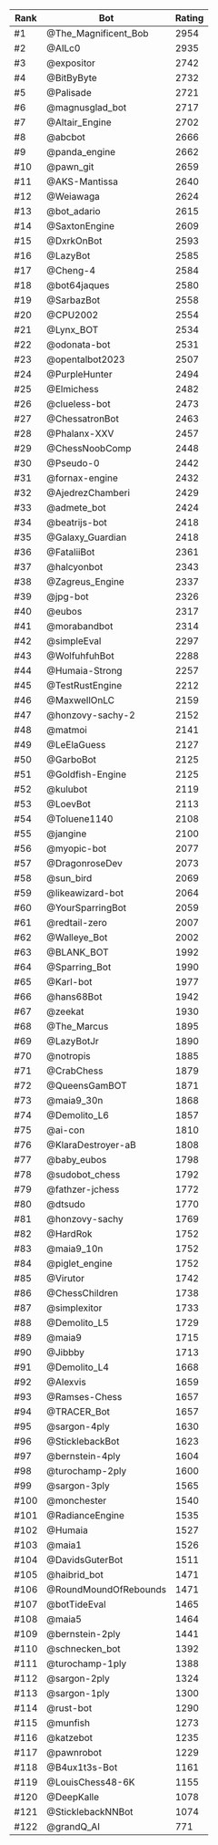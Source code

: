 Rank|Bot|Rating
---|---|---
#1|@The_Magnificent_Bob|2954
#2|@AILc0|2935
#3|@expositor|2742
#4|@BitByByte|2732
#5|@Palisade|2721
#6|@magnusglad_bot|2717
#7|@Altair_Engine|2702
#8|@abcbot|2666
#9|@panda_engine|2662
#10|@pawn_git|2659
#11|@AKS-Mantissa|2640
#12|@Weiawaga|2624
#13|@bot_adario|2615
#14|@SaxtonEngine|2609
#15|@DxrkOnBot|2593
#16|@LazyBot|2585
#17|@Cheng-4|2584
#18|@bot64jaques|2580
#19|@SarbazBot|2558
#20|@CPU2002|2554
#21|@Lynx_BOT|2534
#22|@odonata-bot|2531
#23|@opentalbot2023|2507
#24|@PurpleHunter|2494
#25|@Elmichess|2482
#26|@clueless-bot|2473
#27|@ChessatronBot|2463
#28|@Phalanx-XXV|2457
#29|@ChessNoobComp|2448
#30|@Pseudo-0|2442
#31|@fornax-engine|2432
#32|@AjedrezChamberi|2429
#33|@admete_bot|2424
#34|@beatrijs-bot|2418
#35|@Galaxy_Guardian|2418
#36|@FataliiBot|2361
#37|@halcyonbot|2343
#38|@Zagreus_Engine|2337
#39|@jpg-bot|2326
#40|@eubos|2317
#41|@morabandbot|2314
#42|@simpleEval|2297
#43|@WolfuhfuhBot|2288
#44|@Humaia-Strong|2257
#45|@TestRustEngine|2212
#46|@MaxwellOnLC|2159
#47|@honzovy-sachy-2|2152
#48|@matmoi|2141
#49|@LeElaGuess|2127
#50|@GarboBot|2125
#51|@Goldfish-Engine|2125
#52|@kulubot|2119
#53|@LoevBot|2113
#54|@Toluene1140|2108
#55|@jangine|2100
#56|@myopic-bot|2077
#57|@DragonroseDev|2073
#58|@sun_bird|2069
#59|@likeawizard-bot|2064
#60|@YourSparringBot|2059
#61|@redtail-zero|2007
#62|@Walleye_Bot|2002
#63|@BLANK_BOT|1992
#64|@Sparring_Bot|1990
#65|@Karl-bot|1977
#66|@hans68Bot|1942
#67|@zeekat|1930
#68|@The_Marcus|1895
#69|@LazyBotJr|1890
#70|@notropis|1885
#71|@CrabChess|1879
#72|@QueensGamBOT|1871
#73|@maia9_30n|1868
#74|@Demolito_L6|1857
#75|@ai-con|1810
#76|@KlaraDestroyer-aB|1808
#77|@baby_eubos|1798
#78|@sudobot_chess|1792
#79|@fathzer-jchess|1772
#80|@dtsudo|1770
#81|@honzovy-sachy|1769
#82|@HardRok|1752
#83|@maia9_10n|1752
#84|@piglet_engine|1752
#85|@Virutor|1742
#86|@ChessChildren|1738
#87|@simplexitor|1733
#88|@Demolito_L5|1729
#89|@maia9|1715
#90|@Jibbby|1713
#91|@Demolito_L4|1668
#92|@Alexvis|1659
#93|@Ramses-Chess|1657
#94|@TRACER_Bot|1657
#95|@sargon-4ply|1630
#96|@SticklebackBot|1623
#97|@bernstein-4ply|1604
#98|@turochamp-2ply|1600
#99|@sargon-3ply|1565
#100|@monchester|1540
#101|@RadianceEngine|1535
#102|@Humaia|1527
#103|@maia1|1526
#104|@DavidsGuterBot|1511
#105|@haibrid_bot|1471
#106|@RoundMoundOfRebounds|1471
#107|@botTideEval|1465
#108|@maia5|1464
#109|@bernstein-2ply|1441
#110|@schnecken_bot|1392
#111|@turochamp-1ply|1388
#112|@sargon-2ply|1324
#113|@sargon-1ply|1300
#114|@rust-bot|1290
#115|@munfish|1273
#116|@katzebot|1235
#117|@pawnrobot|1229
#118|@B4ux1t3s-Bot|1161
#119|@LouisChess48-6K|1155
#120|@DeepKalle|1078
#121|@SticklebackNNBot|1074
#122|@grandQ_AI|771
